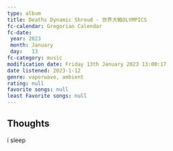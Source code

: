 ```yaml
---
type: album 
title: Deaths Dynamic Shroud - 世界大戦OLYMPICS
fc-calendar: Gregorian Calendar
fc-date: 
 year: 2023
 month: January
 day:   13
fc-category: music
modification date: Friday 13th January 2023 13:00:17
date listened: 2023-1-12 
genre: vaporwave, ambient 
rating: null
favorite songs: null
least Favorite songs: null
---
```

## Thoughts

i sleep